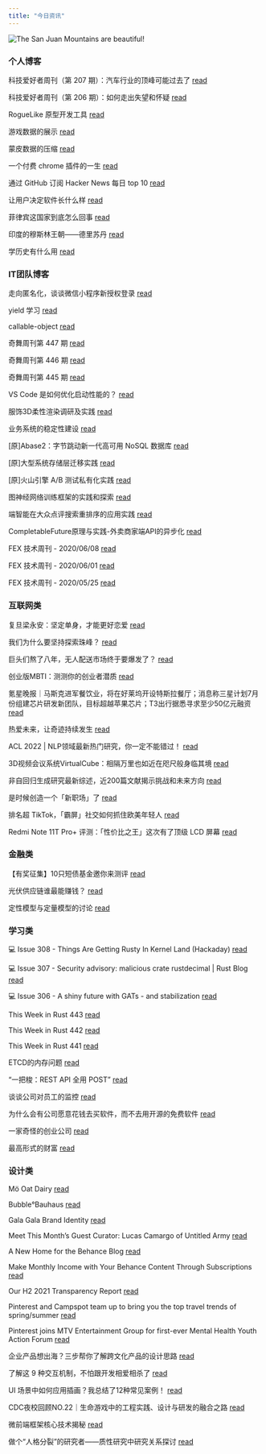 ```yaml
---
title: "今日资讯"
---
```


![The San Juan Mountains are beautiful!](https://cn.bing.com/th?id=OHR.Alhambra_EN-US9442124079_UHD.jpg "San Juan Mountains")

### 个人博客

   科技爱好者周刊（第 207 期）：汽车行业的顶峰可能过去了 [read](http://www.ruanyifeng.com/blog/2022/05/weekly-issue-207.html)

   科技爱好者周刊（第 206 期）：如何走出失望和怀疑 [read](http://www.ruanyifeng.com/blog/2022/05/weekly-issue-206.html)

   RogueLike 原型开发工具 [read](https://blog.codingnow.com/2022/05/roguelike_lua.html)

   游戏数据的展示 [read](https://blog.codingnow.com/2022/05/gameplay_viewport.html)

   蒙皮数据的压缩 [read](https://blog.codingnow.com/2022/04/vertex_blend_attribute_compression.html)

   一个付费 chrome 插件的一生 [read](https://blog.t9t.io/star-history-2021-01-21/)

   通过 GitHub 订阅 Hacker News 每日 top 10 [read](https://blog.t9t.io/headllines-2020-09-03/)

   让用户决定软件长什么样 [read](https://blog.t9t.io/let-user-design-2020-06-18/)

   菲律宾这国家到底怎么回事 [read](https://www.kymjs.com/history/2022/05/11/01)

   印度的穆斯林王朝——德里苏丹 [read](https://www.kymjs.com/pay/history/2022/05/08/01)

   学历史有什么用 [read](https://www.kymjs.com/history/2022/05/04/01)

### IT团队博客

   走向匿名化，谈谈微信小程序新授权登录 [read](http://www.alloyteam.com/2021/04/15431/)

   yield 学习 [read](http://www.alloyteam.com/2021/03/15427/)

   callable-object [read](http://www.alloyteam.com/2021/03/callable-object/)

   奇舞周刊第 447 期 [read](https://weekly.75.team/issue447.html)

   奇舞周刊第 446 期 [read](https://weekly.75.team/issue446.html)

   奇舞周刊第 445 期 [read](https://weekly.75.team/issue445.html)

   VS Code 是如何优化启动性能的？ [read](https://fed.taobao.org/blog/taofed/do71ct/wpsf10)

   服饰3D柔性渲染调研及实践 [read](https://fed.taobao.org/blog/taofed/do71ct/fufsgh)

   业务系统的稳定性建设 [read](https://fed.taobao.org/blog/taofed/do71ct/fc3cy0)

   \[原\]Abase2：字节跳动新一代高可用 NoSQL 数据库 [read](https://blog.csdn.net/ByteDanceTech/article/details/124958274)

   \[原\]大型系统存储层迁移实践 [read](https://blog.csdn.net/ByteDanceTech/article/details/124938309)

   \[原\]火山引擎 A/B 测试私有化实践 [read](https://blog.csdn.net/ByteDanceTech/article/details/124875184)

   图神经网络训练框架的实践和探索 [read](https://tech.meituan.com/2022/05/20/gnn-framework-tulong.html)

   端智能在大众点评搜索重排序的应用实践 [read](https://tech.meituan.com/2022/05/20/edge-search-rerank.html)

   CompletableFuture原理与实践-外卖商家端API的异步化 [read](https://tech.meituan.com/2022/05/12/principles-and-practices-of-completablefuture.html)

   FEX 技术周刊 - 2020/06/08 [read](http://fex.baidu.com/blog/2020/06/fex-weekly-08//)

   FEX 技术周刊 - 2020/06/01 [read](http://fex.baidu.com/blog/2020/06/fex-weekly-01//)

   FEX 技术周刊 - 2020/05/25 [read](http://fex.baidu.com/blog/2020/05/fex-weekly-25//)

### 互联网类

   复旦梁永安：坚定单身，才能更好恋爱 [read](http://www.huxiu.com/article/564311.html?f=wangzhan)

   我们为什么要坚持探索珠峰？ [read](http://www.huxiu.com/article/564608.html?f=wangzhan)

   巨头们熬了八年，无人配送市场终于要爆发了？ [read](http://www.huxiu.com/article/564477.html?f=wangzhan)

   创业版MBTI：测测你的创业者潜质 [read](https://36kr.com/p/1756555028528775)

   氪星晚报｜马斯克进军餐饮业，将在好莱坞开设特斯拉餐厅；消息称三星计划7月份组建芯片研发新团队，目标超越苹果芯片；T3出行据悉寻求至少50亿元融资 [read](https://36kr.com/p/1756519643250311)

   热爱未来，让奇迹持续发生 [read](https://36kr.com/p/1756317085122176)

   ACL 2022 \| NLP领域最新热门研究，你一定不能错过！ [read](https://www.msra.cn/zh-cn/news/features/acl-2022)

   3D视频会议系统VirtualCube：相隔万里也如近在咫尺般身临其境 [read](https://www.msra.cn/zh-cn/news/features/virtualcube)

   非自回归生成研究最新综述，近200篇文献揭示挑战和未来方向 [read](https://www.msra.cn/zh-cn/news/features/a-survey-on-non-autoregressive-generation)

   是时候创造一个「新职场」了 [read](http://www.geekpark.net/news/302803)

   排名超 TikTok，「霸屏」社交如何抓住欧美年轻人 [read](http://www.geekpark.net/news/302773)

   Redmi Note 11T Pro+ 评测：「性价比之王」这次有了顶级 LCD 屏幕 [read](http://www.geekpark.net/news/302743)

### 金融类

   【有奖征集】10只短债基金邀你来测评 [read](http://xueqiu.com/8152922548/220932057)

   光伏供应链谁最能赚钱？ [read](http://xueqiu.com/8028524660/220862723)

   定性模型与定量模型的讨论 [read](http://xueqiu.com/1928056011/220919292)

### 学习类

   💻 Issue 308 - Things Are Getting Rusty In Kernel Land (Hackaday) [read](https://rust.libhunt.com/newsletter/308)

   💻 Issue 307 - Security advisory: malicious crate rustdecimal \| Rust Blog [read](https://rust.libhunt.com/newsletter/307)

   💻 Issue 306 - A shiny future with GATs - and stabilization [read](https://rust.libhunt.com/newsletter/306)

   This Week in Rust 443 [read](https://this-week-in-rust.org/blog/2022/05/18/this-week-in-rust-443/)

   This Week in Rust 442 [read](https://this-week-in-rust.org/blog/2022/05/11/this-week-in-rust-442/)

   This Week in Rust 441 [read](https://this-week-in-rust.org/blog/2022/05/04/this-week-in-rust-441/)

   ETCD的内存问题 [read](https://coolshell.cn/articles/22242.html)

   “一把梭：REST API 全用 POST” [read](https://coolshell.cn/articles/22173.html)

   谈谈公司对员工的监控 [read](https://coolshell.cn/articles/22157.html)

   为什么会有公司愿意花钱去买软件，而不去用开源的免费软件 [read](https://wanqu.co/p/7581?s=rss)

   一家奇怪的创业公司 [read](https://wanqu.co/p/7580?s=rss)

   最高形式的财富 [read](https://wanqu.co/p/7579?s=rss)

### 设计类

   Mö Oat Dairy [read](https://www.behance.net/gallery/139122877/Moe-Oat-Dairy)

   Bubble°Bauhaus [read](https://www.behance.net/gallery/143182609/BubbleBauhaus)

   Gala Gala Brand Identity [read](https://www.behance.net/gallery/144123099/Gala-Gala-Brand-Identity)

   Meet This Month’s Guest Curator: Lucas Camargo of Untitled Army [read](https://medium.com/behance-blog/meet-this-months-guest-curator-lucas-camargo-of-untitled-army-3592b70bdbc3?source=rss-f5272b7f3182------2)

   A New Home for the Behance Blog [read](https://medium.com/behance-blog/a-new-home-for-the-behance-blog-8261c8e49c2b?source=rss-f5272b7f3182------2)

   Make Monthly Income with Your Behance Content Through Subscriptions [read](https://medium.com/behance-blog/make-monthly-income-with-your-behance-content-through-subscriptions-2071ac795d4d?source=rss-f5272b7f3182------2)

   Our H2 2021 Transparency Report [read](https://newsroom.pinterest.com/en/post/our-h2-2021-transparency-report)

   Pinterest and Campspot team up to bring you the top travel trends of spring/summer [read](https://newsroom.pinterest.com/en/post/PinterestSpring/SummerTravelTrends2022)

   Pinterest joins MTV Entertainment Group for first-ever Mental Health Youth Action Forum [read](https://newsroom.pinterest.com/en/post/pinterest-joins-mtv-entertainment-group-for-first-ever-mental-health-youth-action-forum)

   企业产品想出海？三步帮你了解跨文化产品的设计思路 [read](https://www.uisdc.com/cross-cultural-product-design)

   了解这 9 种交互机制，不怕跟开发相爱相杀了 [read](https://www.uisdc.com/9-interaction-mechanism)

   UI 场景中如何应用插画？我总结了12种常见案例！ [read](https://www.uisdc.com/illustrations-ui-trend)

   CDC夜校回顾NO.22｜生命游戏中的工程实践、设计与研发的融合之路 [read](https://cdc.tencent.com/2022/04/13/cdc%e5%a4%9c%e6%a0%a1%e5%9b%9e%e9%a1%beno-22%ef%bd%9c%e7%94%9f%e5%91%bd%e6%b8%b8%e6%88%8f%e4%b8%ad%e7%9a%84%e5%b7%a5%e7%a8%8b%e5%ae%9e%e8%b7%b5%e3%80%81%e8%ae%be%e8%ae%a1%e4%b8%8e%e7%a0%94%e5%8f%91/)

   微前端框架核心技术揭秘 [read](https://cdc.tencent.com/2022/02/22/micro-frontend-framework/)

   做个“人格分裂”的研究者——质性研究中研究关系探讨 [read](https://cdc.tencent.com/2022/02/16/%e5%81%9a%e4%b8%aa%e4%ba%ba%e6%a0%bc%e5%88%86%e8%a3%82%e7%9a%84%e7%a0%94%e7%a9%b6%e8%80%85-%e8%b4%a8%e6%80%a7%e7%a0%94%e7%a9%b6%e4%b8%ad%e7%a0%94%e7%a9%b6%e5%85%b3/)

